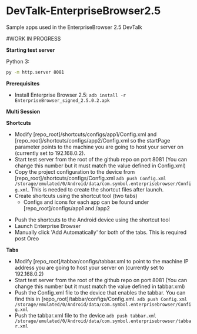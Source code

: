 # DevTalk-EnterpriseBrowser2.5
Sample apps used in the EnterpriseBrowser 2.5 DevTalk

#WORK IN PROGRESS

**Starting test server**

Python 3:
```bash
py -m http.server 8081
```

**Prerequisites**
* Install Enterprise Browser 2.5: `adb install -r EnterpriseBrowser_signed_2.5.0.2.apk`

**Multi Session**

**Shortcuts**
* Modify [repo_root]/shortcuts/configs/app1/Config.xml and [repo_root]/shortcuts/configs/app2/Config.xml so the startPage parameter points to the machine you are going to host your server on (currently set to 192.168.0.2).
* Start test server from the root of the github repo on port 8081 (You can change this number but it must match the value defined in Config.xml)
* Copy the project configuration to the device from [repo_root]/shortcuts/configs/Config.xml `adb push Config.xml /storage/emulated/0/Android/data/com.symbol.enterprisebrowser/Config.xml`.  This is needed to create the shortcut files after launch.
* Create shortcuts using the shortcut tool (two tabs)
  * Configs and icons for each app can be found under [repo_root]/configs/app1 and /app2

[](image)

* Push the shortcuts to the Android device using the shortcut tool
* Launch Enterprise Browser
* Manually click 'Add Automatically' for both of the tabs.  This is required post Oreo


**Tabs**

* Modify [repo_root]/tabbar/configs/tabbar.xml to point to the machine IP address you are going to host your server on (currently set to 192.168.0.2)
* Start test server from the root of the github repo on port 8081 (You can change this number but it must match the value defined in tabbar.xml)
* Push the Config.xml file to the device that enables the tabbar.  You can find this in [repo_root]/tabbar/configs/Config.xml. `adb push Config.xml /storage/emulated/0/Android/data/com.symbol.enterprisebrowser/Config.xml`
* Push the tabbar.xml file to the device `adb push tabbar.xml /storage/emulated/0/Android/data/com.symbol.enterprisebrowser/tabbar.xml`



